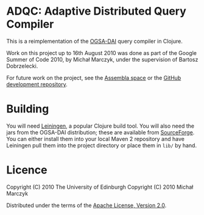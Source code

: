 # ADQC: Adaptive Distributed Query Compiler

This is a reimplementation of the
[OGSA-DAI](http://www.ogsadai.org.uk/) query compiler in Clojure.

Work on this project up to 16th August 2010 was done as part of the
Google Summer of Code 2010, by Michał Marczyk, under the supervision
of Bartosz Dobrzelecki.

For future work on the project, see the [Assembla
space](http://assembla.com/spaces/adqc) or the [GitHub development
repository](http://github.com/michalmarczyk/adqc).

# Building

You will need [Leiningen](http://github.com/technomancy/leiningen), a
popular Clojure build tool.  You will also need the jars from the
OGSA-DAI distribution; these are available from
[SourceForge](http://sourceforge.net/projects/ogsa-dai/files/).  You
can either install them into your local Maven 2 repository and have
Leiningen pull them into the project directory or place them in `lib/`
by hand.

# Licence

Copyright (C) 2010 The University of Edinburgh
Copyright (C) 2010 Michał Marczyk

Distributed under the terms of the [Apache License, Version
2.0](http://www.apache.org/licenses/LICENSE-2.0.html).
